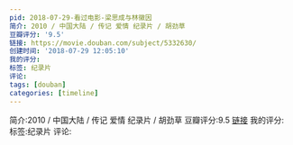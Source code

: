 ```yaml
---
pid: 2018-07-29-看过电影-梁思成与林徽因
简介: 2010 / 中国大陆 / 传记 爱情 纪录片 / 胡劲草
豆瓣评分: '9.5'
链接: https://movie.douban.com/subject/5332630/
创建时间: '2018-07-29 12:05:10'
我的评分:
标签: 纪录片
评论:
tags: [douban]
categories: [timeline]
---
```

简介:2010 / 中国大陆 / 传记 爱情 纪录片 / 胡劲草
豆瓣评分:9.5
[链接](https://movie.douban.com/subject/5332630/)
我的评分:
标签:纪录片
评论:
